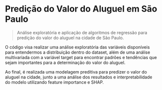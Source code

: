 # Predição do Valor do Aluguel em São Paulo
> Análise exploratória e aplicação de algoritmos de regressão para predição do valor do aluguel na cidade de São Paulo.

  O código visa realizar uma análise exploratória das variáveis disponíveis para entendermos a distribuição dentro do dataset, além de uma análise multivariada com a variável target para encontrar padrões e tendências que sejam importantes para a determinação do valor do aluguel. 

  Ao final, é realizada uma modelagem preditiva para predizer o valor do aluguel na cidade, junto a uma análise dos resultados e interpretabilidade do modelo utilizando feature importance e SHAP.
